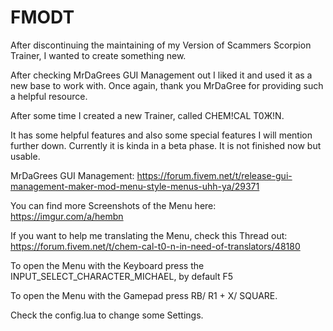 # FMODT
After discontinuing the maintaining of my Version of Scammers Scorpion Trainer, I wanted to create something new.

After checking MrDaGrees GUI Management out I liked it and used it as a new base to work with. Once again, thank you MrDaGree for providing such a helpful resource.

After some time I created a new Trainer, called CHEM!CAL T0Ж!N.

It has some helpful features and also some special features I will mention further down.
Currently it is kinda in a beta phase. It is not finished now but usable.

MrDaGrees GUI Management: https://forum.fivem.net/t/release-gui-management-maker-mod-menu-style-menus-uhh-ya/29371

You can find more Screenshots of the Menu here: https://imgur.com/a/hembn

If you want to help me translating the Menu, check this Thread out: https://forum.fivem.net/t/chem-cal-t0-n-in-need-of-translators/48180

To open the Menu with the Keyboard press the INPUT_SELECT_CHARACTER_MICHAEL, by default F5

To open the Menu with the Gamepad press RB/ R1 + X/ SQUARE.

Check the config.lua to change some Settings.
